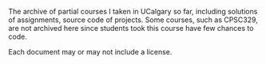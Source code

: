 The archive of partial courses I taken in UCalgary so far, including solutions of assignments, source code of projects. Some courses, such as CPSC329, are not archived here since students took this course have few chances to code.

Each document may or may not include a license.